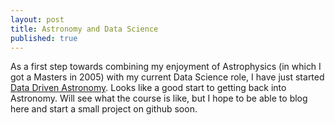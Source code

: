 ```yaml
---
layout: post
title: Astronomy and Data Science
published: true
---
```

As a first step towards combining my enjoyment of Astrophysics (in which I got a Masters in 2005) with my current Data Science role, I have just started [Data Driven Astronomy](https://www.coursera.org/learn/data-driven-astronomy).  Looks like a good start to getting back into Astronomy.  Will see what the course is like, but I hope to be able to blog here and start a small project on github soon.
